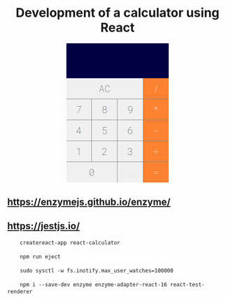 <h1 align="center">
    Development of a calculator using React
</h1>

<p align="center">
    <img src="./../Screenshot_20200827_191250(2)(1).png" alt="Calculator">
</p>

## https://enzymejs.github.io/enzyme/

## https://jestjs.io/

```
    createreact-app react-calculator

    npm run eject
    
    sudo sysctl -w fs.inotify.max_user_watches=100000
    
    npm i --save-dev enzyme enzyme-adapter-react-16 react-test-renderer
```